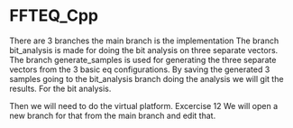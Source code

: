 # FFTEQ_Cpp

There are 3 branches the main branch is the implementation
The branch bit_analysis is made for doing the bit analysis on three separate vectors. 
The branch generate_samples is used for generating the three separate vectors from the 3 basic eq configurations. 
By saving the generated 3 samples going to the bit_analysis branch doing the analysis we will git the results. For the bit analysis.

Then we will need to do the virtual platform. Excercise 12 We will open a new branch for that from the main branch and edit that. 